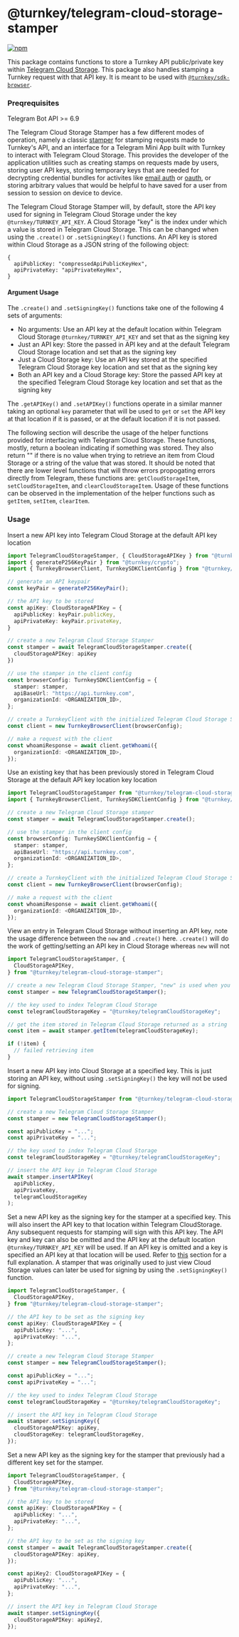 # @turnkey/telegram-cloud-storage-stamper

[![npm](https://img.shields.io/npm/v/@turnkey/telegram-cloud-storage-stamper?color=%234C48FF)](https://www.npmjs.com/package/@turnkey/telegram-cloud-storage-stamper)

This package contains functions to store a Turnkey API public/private key within [Telegram Cloud Storage](https://core.telegram.org/bots/webapps#cloudstorage). This package also handles stamping a Turnkey request with that API key. It is meant to be used with [`@turnkey/sdk-browser`](https://www.npmjs.com/package/@turnkey/sdk-browser).

### Preqrequisites

Telegram Bot API >= 6.9

The Telegram Cloud Storage Stamper has a few different modes of operation, namely a classic [stamper](https://docs.turnkey.com/api-overview/stamps) for stamping requests made to Turnkey's API, and an interface for a Telegram Mini App built with Turnkey to interact with Telegram Cloud Storage. This provides the developer of the application utilities such as creating stamps on requests made by users, storing user API keys, storing temporary keys that are needed for decrypting credential bundles for activites like [email auth](https://docs.turnkey.com/features/email-auth) or [oauth](https://docs.turnkey.com/features/oauth), or storing arbitrary values that would be helpful to have saved for a user from session to session on device to device.

The Telegram Cloud Storage Stamper will, by default, store the API key used for signing in Telegram Cloud Storage under the key `@turnkey/TURNKEY_API_KEY`. A Cloud Storage "key" is the index under which a value is stored in Telegram Cloud Storage. This can be changed when using the `.create()` or `.setSigningKey()` functions. An API key is stored within Cloud Storage as a JSON string of the following object:

```
{
  apiPublicKey: "compressedApiPublicKeyHex",
  apiPrivateKey: "apiPrivateKeyHex",
}
```

#### Argument Usage

The `.create()` and `.setSigningKey()` functions take one of the following 4 sets of arguments:

- No arguments: Use an API key at the default location within Telegram Cloud Storage `@turnkey/TURNKEY_API_KEY` and set that as the signing key
- Just an API key: Store the passed in API key and at the default Telegram Cloud Storage location and set that as the signing key
- Just a Cloud Storage key: Use an API key stored at the specified Telegram Cloud Storage key location and set that as the signing key
- Both an API key and a Cloud Storage key: Store the passed API key at the specified Telegram Cloud Storage key location and set that as the signing key

The `.getAPIKey()` and `.setAPIKey()` functions operate in a similar manner taking an optional `key` parameter that will be used to `get` or `set` the API key at that location if it is passed, or at the default location if it is not passed.

The following section will describe the usage of the helper functions provided for interfacing with Telegram Cloud Storage. These functions, mostly, return a boolean indicating if something was stored. They also return "" if there is no value when trying to retrieve an item from Cloud Storage or a string of the value that was stored. It should be noted that there are lower level functions that will throw errors propogating errors directly from Telegram, these functions are: `getCloudStorageItem`, `setCloudStorageItem`, and `clearCloudStorageItem`. Usage of these functions can be observed in the implementation of the helper functions such as `getItem`, `setItem`, `clearItem`.

### Usage

Insert a new API key into Telegram Cloud Storage at the default API key location

```ts
import TelegramCloudStorageStamper, { CloudStorageAPIKey } from "@turnkey/telegram-cloud-storage-stamper";
import { generateP256KeyPair } from "@turnkey/crypto";
import { TurnkeyBrowserClient, TurnkeySDKClientConfig } from "@turnkey/sdk-browser";

// generate an API keypair
const keyPair = generateP256KeyPair();

// the API key to be stored
const apiKey: CloudStorageAPIKey = {
  apiPublicKey: keyPair.publicKey,
  apiPrivateKey: keyPair.privateKey,
}

// create a new Telegram Cloud Storage Stamper
const stamper = await TelegramCloudStorageStamper.create({
  cloudStorageAPIKey: apiKey
})

// use the stamper in the client config
const browserConfig: TurnkeySDKClientConfig = {
  stamper: stamper,
  apiBaseUrl: "https://api.turnkey.com",
  organizationId: <ORGANIZATION_ID>,
};

// create a TurnkeyClient with the initialized Telegram Cloud Storage Stamper
const client = new TurnkeyBrowserClient(browserConfig);

// make a request with the client
const whoamiResponse = await client.getWhoami({
  organizationId: <ORGANIZATION_ID>,
});
```

Use an existing key that has been previously stored in Telegram Cloud Storage at the default API key location key location

```ts
import TelegramCloudStorageStamper from "@turnkey/telegram-cloud-storage-stamper";
import { TurnkeyBrowserClient, TurnkeySDKClientConfig } from "@turnkey/sdk-browser";

// create a new Telegram Cloud Storage stamper
const stamper = await TelegramCloudStorageStamper.create();

// use the stamper in the client config
const browserConfig: TurnkeySDKClientConfig = {
  stamper: stamper,
  apiBaseUrl: "https://api.turnkey.com",
  organizationId: <ORGANIZATION_ID>,
};

// create a TurnkeyClient with the initialized Telegram Cloud Storage Stamper
const client = new TurnkeyBrowserClient(browserConfig);

// make a request with the client
const whoamiResponse = await client.getWhoami({
  organizationId: <ORGANIZATION_ID>,
});
```

View an entry in Telegram Cloud Storage without inserting an API key, note the usage difference between the `new` and `.create()` here. `.create()` will do the work of getting/setting an API key in Cloud Storage whereas `new` will not

```ts
import TelegramCloudStorageStamper, {
  CloudStorageAPIKey,
} from "@turnkey/telegram-cloud-storage-stamper";

// create a new Telegram Cloud Storage Stamper, "new" is used when you don't want to store or retrieve any API keys, and just need an interface into Cloud Storage
const stamper = new TelegramCloudStorageStamper();

// the key used to index Telegram Cloud Storage
const telegramCloudStorageKey = "@turnkey/telegramCloudStorageKey";

// get the item stored in Telegram Cloud Storage returned as a string
const item = await stamper.getItem(telegramCloudStorageKey);

if (!item) {
  // failed retrieving item
}
```

Insert a new API key into Cloud Storage at a specified key. This is just storing an API key, without using `.setSigningKey()` the key will not be used for signing.

```ts
import TelegramCloudStorageStamper from "@turnkey/telegram-cloud-storage-stamper";

// create a new Telegram Cloud Storage Stamper
const stamper = new TelegramCloudStorageStamper();

const apiPublicKey = "...";
const apiPrivateKey = "...";

// the key used to index Telegram Cloud Storage
const telegramCloudStorageKey = "@turnkey/telegramCloudStorageKey";

// insert the API key in Telegram Cloud Storage
await stamper.insertAPIKey(
  apiPublicKey,
  apiPrivateKey,
  telegramCloudStorageKey
);
```

Set a new API key as the signing key for the stamper at a specified key. This will also insert the API key to that location within Telegram CloudStorage. Any subsequent requests for stamping will sign with this API key. The API key and key can also be omitted and the API key at the default location `@turnkey/TURNKEY_API_KEY` will be used. If an API key is omitted and a key is specified an API key at that location will be used. Refer to [this](#argument-usage) section for a full explanation. A stamper that was originally used to just view Cloud Storage values can later be used for signing by using the `.setSigningKey()` function.

```ts
import TelegramCloudStorageStamper, {
  CloudStorageAPIKey,
} from "@turnkey/telegram-cloud-storage-stamper";

// the API key to be set as the signing key
const apiKey: CloudStorageAPIKey = {
  apiPublicKey: "...",
  apiPrivateKey: "...",
};

// create a new Telegram Cloud Storage Stamper
const stamper = new TelegramCloudStorageStamper();

const apiPublicKey = "...";
const apiPrivateKey = "...";

// the key used to index Telegram Cloud Storage
const telegramCloudStorageKey = "@turnkey/telegramCloudStorageKey";

// insert the API key in Telegram Cloud Storage
await stamper.setSigningKey({
  cloudStorageAPIKey: apiKey,
  cloudStorageKey: telegramCloudStorageKey,
});
```

Set a new API key as the signing key for the stamper that previously had a different key set for the stamper.

```ts
import TelegramCloudStorageStamper, {
  CloudStorageAPIKey,
} from "@turnkey/telegram-cloud-storage-stamper";

// the API key to be stored
const apiKey: CloudStorageAPIKey = {
  apiPublicKey: "...",
  apiPrivateKey: "...",
};

// the API key to be set as the signing key
const stamper = await TelegramCloudStorageStamper.create({
  cloudStorageAPIKey: apiKey,
});

const apiKey2: CloudStorageAPIKey = {
  apiPublicKey: "...",
  apiPrivateKey: "...",
};

// insert the API key in Telegram Cloud Storage
await stamper.setSigningKey({
  cloudStorageAPIKey: apiKey2,
});
```
